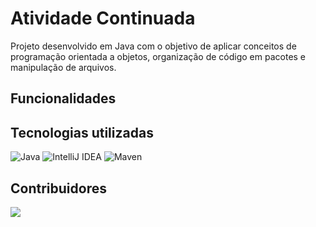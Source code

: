 # Atividade Continuada
Projeto desenvolvido em Java com o objetivo de aplicar conceitos de programação orientada a objetos, organização de código em pacotes e manipulação de arquivos.

## Funcionalidades

## Tecnologias utilizadas
![Java](https://img.shields.io/badge/java-%23ED8B00.svg?style=for-the-badge&logo=openjdk&logoColor=white)
![IntelliJ IDEA](https://img.shields.io/badge/Intellij%20Idea-000?logo=intellij-idea&style=for-the-badge)
![Maven](https://img.shields.io/badge/MAVEN-000000?style=for-the-badge&logo=apachemaven&logoColor=blue)

## Contribuidores
<a href="https://github.com/claranevess/AtividadeContinuada/graphs/contributors">
  <img src="https://contrib.rocks/image?repo=claranevess/AtividadeContinuada" />
</a>
